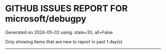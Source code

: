 
# GITHUB ISSUES REPORT FOR microsoft/debugpy


Generated on 2024-05-02 using: stale=30, all=False


Only showing items that are new to report in past 1 day(s)


---
